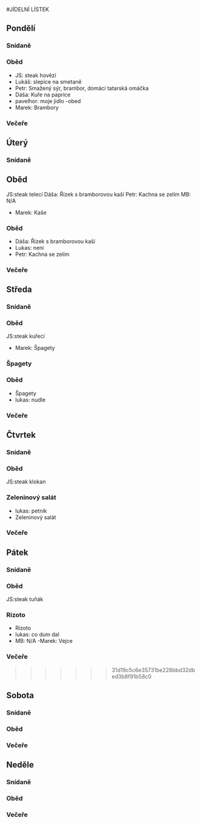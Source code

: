 #JÍDELNÍ LÍSTEK

## Pondělí
### Snídaně
### Oběd
 - JS: steak hovězí
 - Lukáš: slepice na smetaně
 - Petr: Smažený sýr, brambor, domácí tatarská omáčka
 - Dáša:  Kuře na paprice
 - pavelhor: moje jidlo -obed
 - Marek: Brambory
### Večeře

## Úterý
### Snídaně
## Oběd 
JS:steak telecí
Dáša: Řízek s bramborovou kaší
Petr: Kachna se zelím
MB: N/A
- Marek: Kaše
### Oběd
 - Dáša: Řízek s bramborovou kaší
 - Lukas: neni
 - Petr: Kachna se zelím
 ### Večeře

## Středa
### Snídaně
### Oběd
JS:steak kuřecí
- Marek: Špagety
### Špagety
### Oběd
 - Špagety
 - lukas: nudle
### Večeře

## Čtvrtek
### Snídaně
### Oběd
JS:steak klokan
### Zeleninový salát
 - lukas: petnik
 - Zeleninový salát
### Večeře

## Pátek
### Snídaně
### Oběd
JS:steak tuňák
### Rizoto	
 - Rizoto	
 - lukas: co dum dal
 - MB: N/A
 -Marek: Vejce
### Večeře
>>>>>>> 31d19c5c6e35731be228bbd32dbed3b8f91b58c0

## Sobota
### Snídaně
### Oběd
### Večeře

## Neděle
### Snídaně
### Oběd
### Večeře